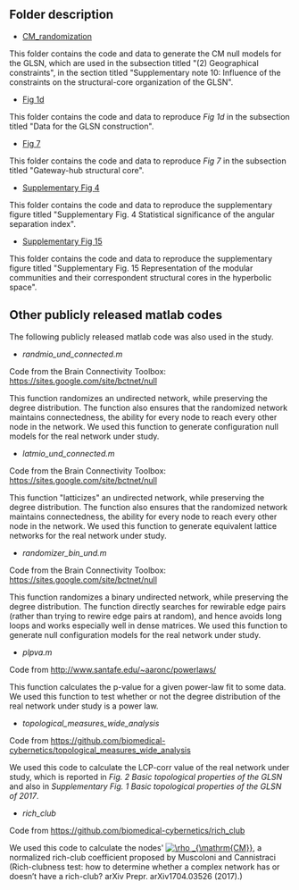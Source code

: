 ## Folder description

* [CM_randomization](./CM_randomization)  

This folder contains the code and data to generate the CM null models for the GLSN, which are used in the subsection titled "(2) Geographical constraints", in the section titled "Supplementary note 10: Influence of the constraints on the structural-core organization of the GLSN".

* [Fig 1d](./Fig%201d)  

This folder contains the code and data to reproduce *Fig 1d* in the subsection titled "Data for the GLSN construction".

* [Fig 7](./Fig%207)  

This folder contains the code and data to reproduce *Fig 7* in the subsection titled "Gateway-hub structural core".

* [Supplementary Fig 4](./Supplementary%20Fig%204)   

This folder contains the code and data to reproduce the supplementary figure titled "Supplementary Fig. 4 Statistical significance of the angular separation index".

* [Supplementary Fig 15](./Supplementary%20Fig%2015)  

This folder contains the code and data to reproduce the supplementary figure titled "Supplementary Fig. 15 Representation of the modular communities and their correspondent structural cores in the hyperbolic space".

## Other publicly released matlab codes

The following publicly released matlab code was also used in the study.

* *randmio_und_connected.m*

Code from the Brain Connectivity Toolbox: https://sites.google.com/site/bctnet/null

This function randomizes an undirected network, while preserving the degree distribution. The function also ensures that the randomized network maintains connectedness, the ability for every node to reach every other node in the network. We used this function to generate configuration null models for the real network under study.

* *latmio_und_connected.m*

Code from the Brain Connectivity Toolbox: https://sites.google.com/site/bctnet/null

This function "latticizes" an undirected network, while preserving the degree distribution. The function also ensures that the randomized network maintains connectedness, the ability for every node to reach every other node in the network. We used this function to generate equivalent lattice networks for the real network under study.

* *randomizer_bin_und.m*

Code from the Brain Connectivity Toolbox: https://sites.google.com/site/bctnet/null

This function randomizes a binary undirected network, while preserving the degree distribution. The function directly searches for rewirable edge pairs (rather than trying to rewire edge pairs at random), and hence avoids long loops and works especially well in dense matrices. We used this function to generate null configuration models for the real network under study.

* *plpva.m*

Code from http://www.santafe.edu/~aaronc/powerlaws/

This function calculates the p-value for a given power-law fit to some data. We used this function to test whether or not the degree distribution of the real network under study is a power law.

* *topological_measures_wide_analysis*

Code from https://github.com/biomedical-cybernetics/topological_measures_wide_analysis

We used this code to calculate the LCP-corr value of the real network under study, which is reported in *Fig. 2 Basic topological properties of the GLSN* and also in *Supplementary Fig. 1 Basic topological properties of the GLSN of 2017*.

* *rich_club*

Code from https://github.com/biomedical-cybernetics/rich_club

We used this code to calculate the nodes' <a href="https://www.codecogs.com/eqnedit.php?latex=\rho&space;_{\mathrm{CM}}" target="_blank"><img src="https://latex.codecogs.com/gif.latex?\rho&space;_{\mathrm{CM}}" title="\rho _{\mathrm{CM}}" /></a>, a normalized rich-club coefficient proposed by Muscoloni and Cannistraci (Rich-clubness test: how to determine whether a complex network has or doesn’t have a rich-club? arXiv Prepr. arXiv1704.03526 (2017).)

